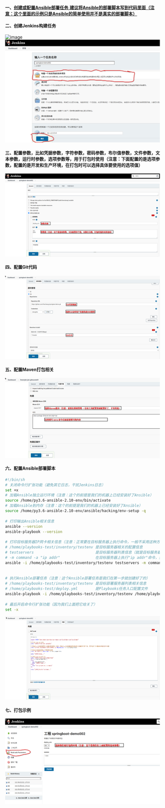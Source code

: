 #### 一、[创建或配置Ansible部署任务,建议将Ansible的部署脚本写到代码里面（注意：这个里面的示例只是Ansible的简单使用并不是真实的部署脚本）](https://github.com/firechiang/kubernetes-study/blob/master/ansible/docs/playbooks-group.md)
#### 二、创建Jenkins构建任务
![image](https://github.com/firechiang/kubernetes-study/blob/master/jenkins/image/build01.PNG)
![image](https://github.com/firechiang/kubernetes-study/blob/master/jenkins/image/freestyle-job-simple01.png)

#### 三、配置参数，比如凭据参数，字符参数，密码参数，布尔值参数，文件参数，文本参数，运行时参数，选项参数等，用于打包时使用（注意：下面配置的是选项参数，配置的是开发和生产环境，在打包时可以选择具体要使用的选项值）
![image](https://github.com/firechiang/kubernetes-study/blob/master/jenkins/image/freestyle-job-simple02.png)

#### 四、配置Git代码
![image](https://github.com/firechiang/kubernetes-study/blob/master/jenkins/image/freestyle-job-simple03.png)


#### 五、配置Maven打包相关
![image](https://github.com/firechiang/kubernetes-study/blob/master/jenkins/image/freestyle-job-gitmaven01.png)

#### 六、配置Ansible部署脚本
```bash
#!/bin/sh
# 关闭命令行扩张功能（避免其它日志，干扰Jenkins日志）
set +x
# 加载Ansible独立运行环境（注意：这个的前提是我们的机器上已经安装好了Ansible）
source /home/py3.6-ansible-2.10-env/bin/activate
# 加载Ansible到内存（注意：这个的前提是我们的机器上已经安装好了Ansible）
source /home/py3.6-ansible-2.10-env/ansible/hacking/env-setup -q

# 打印输出Ansible相关信息
ansible --version
ansible-playbook --version

# 打印目标服务器IP网卡相关信息（注意：正常要在目标服务器上执行命令，一般不采用这种方式）
# /home/playbooks-test/inventory/testenv 是目标服务器相关的配置信息
# testservers                            是目标服务器列表信息（就是目标服务器IP等等）
# -m command -a "ip addr"                在目标服务器上执行"ip addr"命令，并将输出信息输出到Jenkins控制台
ansible -i /home/playbooks-test/inventory/testenv testservers -m command -a "ip addr"


# 执行Ansible部署任务（注意：这个Ansible部署任务是我们在第一步就创建好了的）
# /home/playbooks-test/inventory/testenv 是目标部署服务器列表相关信息
# /home/playbooks-test/deploy.yml        是Playbooks任务入口配置文件
ansible-playbook -i /home/playbooks-test/inventory/testenv /home/playbooks-test/deploy.yml

# 最后开启命令行扩张功能（因为我们上面把它给关了）
set -x
```

![image](https://github.com/firechiang/kubernetes-study/blob/master/jenkins/image/freestyle-job-simple04.png)

#### 七、打包示例
![image](https://github.com/firechiang/kubernetes-study/blob/master/jenkins/image/freestyle-job-simple05.png)